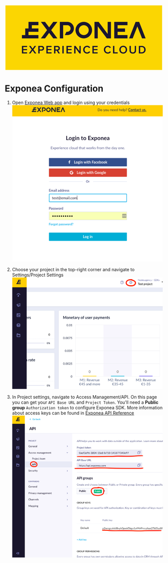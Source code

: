 <p align="center">
  <img src="../logo_yellow.png?raw=true" alt="Exponea"/>
</p>


# Exponea Configuration

1. Open [Exponea Web app](https://app.exponea.com) and login using your credentials 
![](pics/config1.png)

2. Choose your project in the top-right corner and navigate to Settings/Project Settings
![](pics/config2.png)

3. In Project settings, navigate to Access Management/API. On this page you can get your `API Base URL` and `Project Token`. You'll need a **Public group** `Authorization token` to configure Exponea SDK. More information about access keys can be found in [Exponea API Reference](https://docs.exponea.com/reference#access-keys)
![](pics/config3.png)